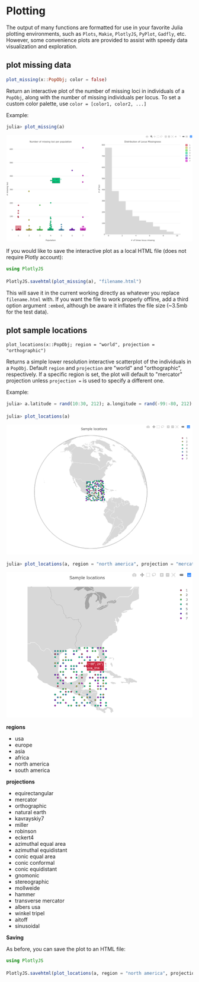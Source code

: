 # Plotting

The output of many functions are formatted for use in your favorite Julia plotting environments, such as `Plots`, `Makie`, `PlotlyJS`, `PyPlot`, `Gadfly`, etc. However, some convenience plots are provided to assist with speedy data visualization and exploration. 



## plot missing data

```julia
plot_missing(x::PopObj; color = false)
```
Return an interactive plot of the number of missing loci in individuals of a `PopObj`, along with the number of missing individuals per locus. To set a custom color palette, use `color = [color1, color2, ...]`

Example:

```julia
julia> plot_missing(a)
```

![missing_plot](img/missing_plot.png)



If you would like to save the interactive plot as a local HTML file (does not require Plotly account):

```julia
using PlotlyJS

PlotlyJS.savehtml(plot_missing(a), "filename.html")
```

This will save it in the current working directly as whatever you replace `filename.html` with. If you want the file to work properly offline, add a third option argument `:embed`, although be aware it inflates the file size (~3.5mb for the test data). 

## plot sample locations

    plot_locations(x::PopObj; region = "world", projection = "orthographic")

Returns a simple lower resolution interactive scatterplot of the individuals in a `PopObj`. Default `region` and `projection` are "world" and "orthographic", respectively. If a specific region is set, the plot will default to "mercator" projection unless `projection =` is used to specify a different one.

Example:

```julia
julia> a.latitude = rand(10:30, 212); a.longitude = rand(-99:-80, 212) ;

julia> plot_locations(a)
```

![world plot](img/locations_plot_world.png)



```julia
julia> plot_locations(a, region = "north america", projection = "mercator")`
```

![north america plot](img/locations_plot_na.png)

**regions**

- usa
- europe
- asia
- africa
- north america
- south america

**projections**

- equirectangular
- mercator
- orthographic
- natural earth
- kavrayskiy7
- miller
- robinson
- eckert4
- azimuthal equal area
- azimuthal equidistant
- conic equal area
- conic conformal
- conic equidistant
- gnomonic
- stereographic
- mollweide
- hammer
- transverse mercator
- albers usa
- winkel tripel
- aitoff
- sinusoidal

**Saving**

As before, you can save the plot to an HTML file:

```julia
using PlotlyJS

PlotlyJS.savehtml(plot_locations(a, region = "north america", projection = "mercator"), "filename.html")
```